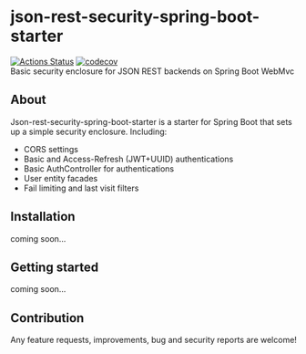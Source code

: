 # json-rest-security-spring-boot-starter

[![Actions Status](https://github.com/6rayWa1cher/json-rest-security-spring-boot-starter/actions/workflows/tests.yml/badge.svg)](https://github.com/6rayWa1cher/json-rest-security-spring-boot-starter/actions/workflows/tests.yml)
[![codecov](https://codecov.io/gh/6rayWa1cher/json-rest-security-spring-boot-starter/branch/master/graph/badge.svg?token=XTXEC698X8)](https://codecov.io/gh/6rayWa1cher/json-rest-security-spring-boot-starter)  
Basic security enclosure for JSON REST backends on Spring Boot WebMvc

## About

Json-rest-security-spring-boot-starter is a starter for Spring Boot that sets up a simple security enclosure. Including:
- CORS settings
- Basic and Access-Refresh (JWT+UUID) authentications
- Basic AuthController for authentications
- User entity facades
- Fail limiting and last visit filters

## Installation

coming soon...

## Getting started

coming soon...

## Contribution

Any feature requests, improvements, bug and security reports are welcome!
